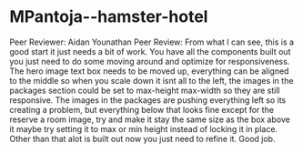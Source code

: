 # MPantoja--hamster-hotel

Peer Reviewer: Aidan Younathan
Peer Review: From what I can see, this is a good start it just needs a bit of work. You have all the components built out you just need to do some moving around and optimize for responsiveness. The hero image text box needs to be moved up, everything can be aligned to the middle so when you scale down it isnt all to the left, the images in the packages section could be set to max-height max-width so they are still responsive. The images in the packages are pushing everything left so its creating a problem, but everything below that looks fine except for the reserve a room image, try and make it stay the same size as the box above it maybe try setting it to max or min height instead of locking it in place. Other than that alot is built out now you just need to refine it. Good job. 

